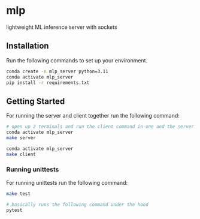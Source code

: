 # mlp

lightweight ML inference server with sockets


## Installation 

Run the following commands to set up your environment.

```sh
conda create -n mlp_server python=3.11
conda activate mlp_server
pip install -r requirements.txt
```
## Getting Started

For running the server and client together run the following command:

```sh
# open up 2 terminals and run the client command in one and the server in another
conda activate mlp_server
make server

conda activate mlp_server
make client
```

### Running unittests

For running unittests run the following command:

```sh
make test

# basically runs the following command under the hood
pytest
```
